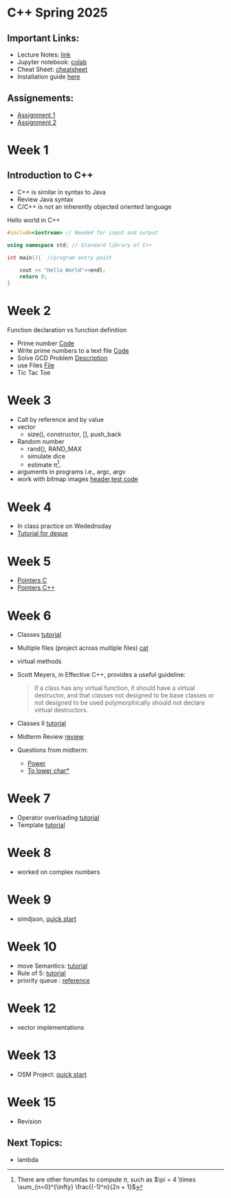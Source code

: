 # C++ Spring 2025

## Important Links:
- Lecture Notes: [link](https://oldwestburyedu-my.sharepoint.com/:w:/g/personal/khalefam_oldwestbury_edu/EWSSURsZT9NGiYqhXCi_-j0BLAt0PIeUXrHbNTbdwf8Q9Q?e=Ihysl6)
- Jupyter notebook: [colab](https://colab.research.google.com/drive/1PxkFF249xs9OPQSL7hrwfsYBxzevtbxg)
- Cheat Sheet: [cheatsheet](/cheatsheet.md)
- Installation guide [here](/install.md)

## Assignements:

-  [Assignment 1](problems/Assignment1)
-  [Assignment 2](problems/Assignment2)

# Week 1

## Introduction to C++
- C++ is similar in syntax to Java
- Review Java syntax
- C/C++ is not an inherently objected oriented language


Hello world in C++

```c++
#include<iostream> // Needed for input and output

using namespace std; // Standard library of C++

int main(){  //program entry point
    
    cout << "Hello World"<<endl;
    return 0;
}
```
    
# Week 2  

Function declaration vs function definition

-  Prime number [Code](codesnippets/prime.cpp)
-  Write prime numbers to a text file [Code](codesnippets/textfile.cpp)
-  Solve GCD Problem [Description](problems/p2.html)
-  use Files [File](file)
-  Tic Tac Toe   

# Week 3

- Call by reference and by value
- vector
    - size(), constructor, [], push_back
- Random number
    - rand(), RAND_MAX
    - simulate dice
    - estimate $\pi$[^1].
- arguments in programs i.e., argc, argv
- work with bitmap images [header](codesnippets/bmp/bmp.hpp),[test code](codesnippets/bmp/test.cpp)

# Week 4
- In class practice on Wedednsday
- [Tutorial for deque](deque)

# Week 5
- [Pointers C](topics/pointers)
- [Pointers C++](topics/pointers++)

# Week 6
- Classes  [tutorial](topics/classes.md)
- Multiple files (project across multiple files) [cat](https://github.com/TeachingOW/CPP/tree/main/problems/cat)
- virtual methods
- Scott Meyers, in Effective C++, provides a useful guideline:

    > if a class has any virtual function, it should have a virtual destructor, and that classes not designed to be base classes or not designed to be used polymorphically should not declare virtual destructors.

- Classes II [tutorial](topics/classes2.md)
- Midterm Review [review](topics/midterm.md)
- Questions from midterm: 
    - [Power](https://raw.githubusercontent.com/TeachingOW/CPP/refs/heads/main/codesnippets/power.cpp) 
    - [To lower char*](https://github.com/TeachingOW/CPP/blob/main/codesnippets/tolower.cpp)
    
# Week 7
- Operator overloading [tutorial](topics/operator.md)
- Template [tutorial](topics/template.md)

# Week 8
- worked on complex numbers

# Week 9
- simdjson, [quick start](https://github.com/TeachingOW/simdjson-quickstart)

# Week 10
- move Semantics:  [tutorial](https://www.youtube.com/watch?v=Bt3zcJZIalk)         
- Rule of 5: [tutorial](https://www.youtube.com/watch?v=juAZDfsaMvY)
- priority queue : [reference](https://en.cppreference.com/w/cpp/container/priority_queue)

# Week 12
- vector implementations

# Week 13
 -  OSM Project: [quick start](https://github.com/TeachingOW/OSM-quickstart.git)
  
# Week 15
- Revision

## Next Topics:

<!-- - operator overloading-->
<!-- - Shortest path in a road network
- SIMDJSON
- Parquet
- Debugging
- scope /local variable/global variable 
- casting
- strings in C/C++
- templates
- containers/iterators
- auto, shorthand notations -->
- lambda



[^1]: There are other forumlas to compute $\pi$, such as 
            $\pi = 4 \times \sum_{n=0}^{\infty} \frac{(-1)^n}{2n + 1}$
    
    
